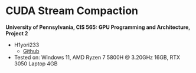 CUDA Stream Compaction
======================

**University of Pennsylvania, CIS 565: GPU Programming and Architecture, Project 2**

* H1yori233
  * [Github](https://github.com/H1yori233)
* Tested on: Windows 11, AMD Ryzen 7 5800H @ 3.20GHz 16GB, RTX 3050 Laptop 4GB
